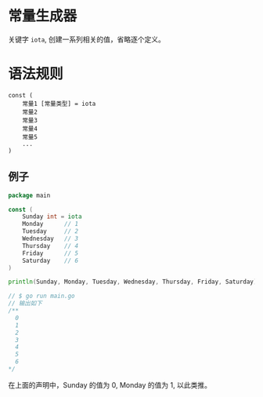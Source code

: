 # 常量生成器

关键字 `iota`, 创建一系列相关的值，省略逐个定义。

# 语法规则

```shell
const (
    常量1 [常量类型] = iota
    常量2
    常量3
    常量4
    常量5
    ...
)
```

## 例子

```go
package main

const (
    Sunday int = iota
    Monday      // 1
    Tuesday     // 2
    Wednesday   // 3
    Thursday    // 4
    Friday      // 5
    Saturday    // 6
)

println(Sunday, Monday, Tuesday, Wednesday, Thursday, Friday, Saturday)

// $ go run main.go
// 输出如下 
/**
  0
  1
  2
  3
  4
  5
  6
*/
```

在上面的声明中，Sunday 的值为 0, Monday 的值为 1, 以此类推。
 